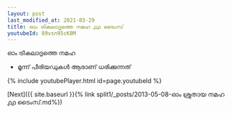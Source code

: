 ```yaml
---
layout: post
last_modified_at: 2021-03-29
title: ഓം ട്രികലാദൃത്തെ നമഹ ൧൧ ടൈംസ്
youtubeId: 89vsn95cK8M
---
```

 
 
 ഓം ട്രികലാദൃത്തെ നമഹ 
 
 -  മൂന്ന് പീരിയഡുകൾ ആരാണ് ധരിക്കുന്നത് 
 
  
 
  
 
 
 
 
 
 


{% include youtubePlayer.html id=page.youtubeId %}
 
[Next]({{ site.baseurl }}{% link  split1/_posts/2013-05-08-ഓം ശ്രുതായ നമഹ ൧൧ ടൈംസ്.md%})
 
